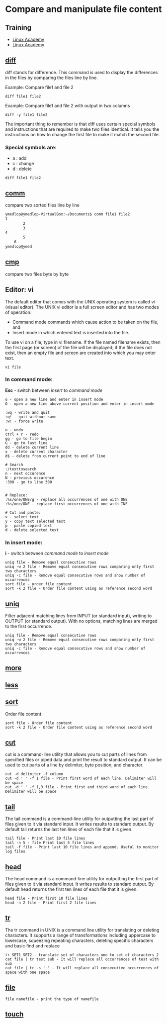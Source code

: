 # Compare and manipulate file content

## Training
* [Linux Academy](https://linuxacademy.com/cp/courses/lesson/course/5411/lesson/4/module/428)
* [Linux Academy](https://linuxacademy.com/cp/courses/lesson/course/5411/lesson/5/module/428)

## [diff](https://www.geeksforgeeks.org/diff-command-linux-examples/)
diff stands for difference. This command is used to display the differences in the files by comparing the files line by line.

Example: Compare file1 and file 2
```
diff file1 file2
```

Example: Compare file1 and file 2 with output in two columns
```
diff -y file1 file2
```

The important thing to remember is that diff uses certain special symbols and instructions that are required to make two files identical. It tells you the instructions on how to change the first file to make it match the second file.

### Special symbols are:
* a : add
* c : change
* d : delete

```
diff file1 file2
```

## [comm](http://manpages.ubuntu.com/manpages/bionic/man1/comm.1.html)
compare two sorted files line by line
```bash
ymedlop@ymedlop-VirtualBox:~/Documents$ comm file1 file2
1
		2
		3
4
		5
	6
ymedlop@ymed
```

## [cmp](http://manpages.ubuntu.com/manpages/bionic/man1/cmp.1.html)
compare two files byte by byte

## Editor: vi
The default editor that comes with the UNIX operating system is called vi (visual editor). The UNIX vi editor is a full screen editor and has two modes of operation:
* Command mode commands which cause action to be taken on the file, and
* Insert mode in which entered text is inserted into the file.

To use vi on a file, type in vi filename. If the file named filename exists, then the first page (or screen) of the file will be displayed; if the file does not exist, then an empty file and screen are created into which you may enter text.
```
vi file
```

### In command mode:
**Esc** - switch between *insert* to *command mode*
```
o - open a new line and enter in insert mode
O - open a new line above current position and enter in insert mode

:wq - write and quit
:q! - quit without save
:w! - force write

u - undo
ctrl + r - redo
gg - go to file begin
G - go to last line
dd - delete current line
x - delete current character
d$ - delete from current point to end of line

# Search
:/texttosearch
n - next occurence
N - previous occurence
:300 - go to line 300


# Replace:
:%s/one/ONE/g - replace all occurrences of one with ONE
:%s/one/ONE - replace first occurrences of one with INE

# Cut and paste:
v - select text
y - copy text selected text
p - paste copied text
d - delete selected text
```

### In insert mode:
**i** - switch between *command mode* to *insert mode*
```
uniq file - Remove equal consecutive rows
uniq -w 2 file - Remove equal consecutive rows comparing only first two characters
uniq -c file - Remove equal consecutive rows and show number of occurrences
sort file - order file content
sort -k 2 file - Order file content using as reference second word 
```

## [uniq](https://www.geeksforgeeks.org/uniq-command-in-linux-with-examples/)
Filter adjacent matching lines from INPUT (or standard input), writing to OUTPUT (or standard output). With no options, matching lines are merged to the first occurrence.
```
uniq file - Remove equal consecutive rows
uniq -w 2 file - Remove equal consecutive rows comparing only first two characters
uniq -c file - Remove equal consecutive rows and show number of occurrences
```

## [more]()

## [less]()

## [sort](https://www.geeksforgeeks.org/sort-command-linuxunix-examples/)
Order file content
```
sort file - Order file content
sort -k 2 file - Order file content using as reference second word 
```

## [cut](https://www.geeksforgeeks.org/cut-command-linux-examples/)
cut is a command-line utility that allows you to cut parts of lines from specified files or piped data and print the result to standard output. It can be used to cut parts of a line by delimiter, byte position, and character.
```
cut -d delimiter -f column
cut -d ' ' -f 1 file - Print first word of each line. Delimiter will be space
cut -d ' ' -f 1,3 file - Print first and third word of each line. Delimiter will be space
```

## [tail](https://www.geeksforgeeks.org/tail-command-linux-examples/)
The tail command is a command-line utility for outputting the last part of files given to it via standard input. It writes results to standard output. By default tail returns the last ten lines of each file that it is given. 
```
tail file - Print last 10 file lines
tail -n 5 - file Print last 5 file lines
tail -f file - Print last 10 file lines and append. Useful to monitor log files
```

## [head](https://www.geeksforgeeks.org/head-command-linux-examples/)
The head command is a command-line utility for outputting the first part of files given to it via standard input. It writes results to standard output. By default head returns the first ten lines of each file that it is given.
```
head file - Print first 10 file lines
head -n 2 file - Print first 2 file lines
```

## [tr](https://www.geeksforgeeks.org/tr-command-in-unix-linux-with-examples/)
The tr command in UNIX is a command line utility for translating or deleting characters. It supports a range of transformations including uppercase to lowercase, squeezing repeating characters, deleting specific characters and basic find and replace
```
tr SET1 SET2 - translate set of characters one to set of characters 2
cat file | tr test sub - It will replace all occurrences of test with sub
cat file | tr -s ' ' - It will replace all consecutive occurrences of space with one space
```

## [file](https://www.geeksforgeeks.org/file-command-in-linux-with-examples/)
```
file namefile - print the type of namefile
```

## [touch]()
